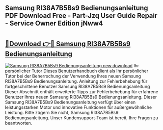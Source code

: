 ## Samsung Rl38A7B5Bs9 Bedienungsanleitung PDF Download Free - Part-Jzq User Guide Repair - Service Owner Edition jNww4

# <h2><a href="http://df3dqkt.blite.top/?on=Samsung+Rl38A7B5Bs9+Bedienungsanleitung">🔗Download 👉🔴 Samsung Rl38A7B5Bs9 Bedienungsanleitung</a></h2>

[![Samsung Rl38A7B5Bs9 Bedienungsanleitung new download](https://i.imgur.com/lujVjoI.png)](http://df3dqkt.blite.top/?on=Samsung+Rl38A7B5Bs9+Bedienungsanleitung)
Ihr persönlicher Tutor Dieses Benutzerhandbuch dient als Ihr persönlicher Tutor bei der Beherrschung der Verwendung Ihres neuen Samsung Rl38A7B5Bs9 Bedienungsanleitung. Anleitung zur Fehlerbehebung für fortgeschrittene Benutzer Samsung Rl38A7B5Bs9 Bedienungsanleitung Dieser Abschnitt enthält erweiterte Tipps zur Fehlerbehebung für erfahrene Benutzer Ihres neuen Samsung Rl38A7B5Bs9 Bedienungsanleitung. Dieser Samsung Rl38A7B5Bs9 Bedienungsanleitung verfügt über einen leistungsstarken Motor und innovative Funktionen für außergewöhnliche Leistung. Bitte zögern Sie nicht, Samsung Rl38A7B5Bs9 Bedienungsanleitung. Unser Kundensupport-Team ist bereit, Ihre Fragen zu beantworten.
